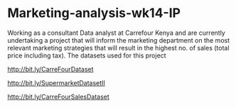 # Marketing-analysis-wk14-IP
Working as a consultant Data analyst at Carrefour Kenya and are currently undertaking a project that will inform the marketing department on the most relevant marketing strategies that will result in the highest no. of sales (total price including tax).
The datasets used for this project

http://bit.ly/CarreFourDataset

http://bit.ly/SupermarketDatasetII

http://bit.ly/CarreFourSalesDataset
